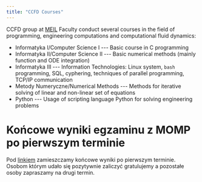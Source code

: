 ```yaml
---
title: "CCFD Courses"
---
```


CCFD group at [MEIL](http://meil.pw.edu.pl/) Faculty conduct several courses in the field of programming, engineering computations and computational fluid dynamics:

- Informatyka I/Computer Science I --- Basic course in C programming
- Informatyka II/Computer Science II --- Basic numerical methods (mainly function and ODE integration)
- Informatyka III --- Information Technologies: Linux system, `bash` programming, SQL, cyphering, techniques of parallel programming, TCP/IP communication
- Metody Numeryczne/Numerical Methods --- Methods for iterative solving of linear and non-linear set of equations
- Python --- Usage of scripting language Python for solving engineering problems


# Końcowe wyniki egzaminu z MOMP po pierwszym terminie

Pod [linkiem](exam/momp/MOMP-2015-2016-Lato-E1-WynikiCalosciowe.pdf) zamieszczamy końcowe wyniki po pierwszym terminie. Osobom którym udało się pozytywnie zaliczyć gratulujemy a pozostałe osoby zapraszamy na drugi termin.
